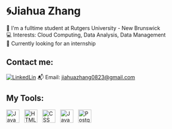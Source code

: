 # 🌀Jiahua Zhang
🏫 I'm a fulltime student at Rutgers University - New Brunswick<br>
💻 Interests: Cloud Computing, Data Analysis, Data Management<br>
💼 Currently looking for an internship

## Contact me:
[![LinkedLin](https://img.shields.io/badge/-LinkedLin-blue?logo=LinkedIn)](https://www.linkedin.com/in/jiahua-zhang-930a51296/) 
 📬 Email: jiahuazhang0823@gmail.com

## My Tools:
<img align="left" alt= "Java" width= "35px" style="padding-right:10px;" src= "https://cdn.jsdelivr.net/gh/devicons/devicon@latest/icons/java/java-original.svg"/>

<img align="left" alt= "HTML" width= "35px" style="padding-right:10px;" src="https://cdn.jsdelivr.net/gh/devicons/devicon@latest/icons/html5/html5-plain-wordmark.svg" />
          

<img align="left" alt= "CSS" width= "35px" style="padding-right:10px;" src="https://cdn.jsdelivr.net/gh/devicons/devicon@latest/icons/css3/css3-plain-wordmark.svg" />


<img align="left" alt= "JavaScript" width= "35px" style="padding-right:10px;" src="https://cdn.jsdelivr.net/gh/devicons/devicon@latest/icons/javascript/javascript-plain.svg" />


<img align="left" alt= "PostgreSQL" width= "35px" style="padding-right:10px;" src="https://cdn.jsdelivr.net/gh/devicons/devicon@latest/icons/postgresql/postgresql-original.svg" />
           


          
          
